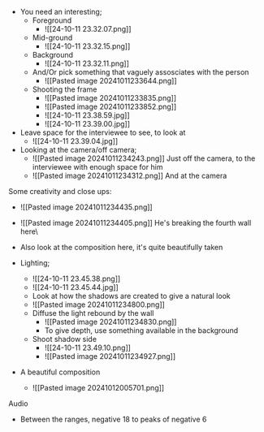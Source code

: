 
- You need an interesting;
	- Foreground
		- ![[24-10-11 23.32.07.png]]
	- Mid-ground
		- ![[24-10-11 23.32.15.png]]
	- Background
		- ![[24-10-11 23.32.11.png]]
	- And/Or pick something that vaguely assosciates with the person
		- ![[Pasted image 20241011233644.png]]
	- Shooting the frame
		- ![[Pasted image 20241011233835.png]]
		- ![[Pasted image 20241011233852.png]]
		- ![[24-10-11 23.38.59.jpg]]
		- ![[24-10-11 23.39.00.jpg]]
- Leave space for the interviewee to see, to look at
	- ![[24-10-11 23.39.04.jpg]]
- Looking at the camera/off camera;
	- ![[Pasted image 20241011234243.png]] Just off the camera, to the interviewee with enough space for him
	- ![[Pasted image 20241011234312.png]] And at the camera

Some creativity and close ups:
- ![[Pasted image 20241011234435.png]]
- ![[Pasted image 20241011234405.png]] He's breaking the fourth wall here\
- Also look at the composition here, it's quite beautifully taken


- Lighting;
	- ![[24-10-11 23.45.38.png]]
	- ![[24-10-11 23.45.44.jpg]]
	- Look at how the shadows are created to give a natural look
	- ![[Pasted image 20241011234800.png]]
	- Diffuse the light rebound by the wall
		- ![[Pasted image 20241011234830.png]]
		- To give depth, use something available in the background
	- Shoot shadow side
		- ![[24-10-11 23.49.10.png]]
		- ![[Pasted image 20241011234927.png]]

- A beautiful composition
	- ![[Pasted image 20241012005701.png]]

Audio 
- Between the ranges, negative 18 to peaks of negative 6